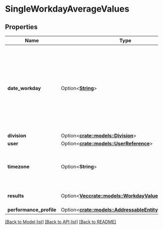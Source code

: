 # SingleWorkdayAverageValues

## Properties

Name | Type | Description | Notes
------------ | ------------- | ------------- | -------------
**date_workday** | Option<[**String**](string.md)> | The targeted workday for average value query. Dates are represented as an ISO-8601 string. For example: yyyy-MM-dd | [optional][readonly]
**division** | Option<[**crate::models::Division**](Division.md)> |  | [optional]
**user** | Option<[**crate::models::UserReference**](UserReference.md)> |  | [optional]
**timezone** | Option<**String**> | The time zone used for aggregating metric values | [optional][readonly]
**results** | Option<[**Vec<crate::models::WorkdayValuesMetricItem>**](WorkdayValuesMetricItem.md)> | The metric value averages | [optional][readonly]
**performance_profile** | Option<[**crate::models::AddressableEntityRef**](AddressableEntityRef.md)> |  | [optional]

[[Back to Model list]](../README.md#documentation-for-models) [[Back to API list]](../README.md#documentation-for-api-endpoints) [[Back to README]](../README.md)


